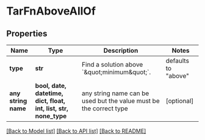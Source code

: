 # TarFnAboveAllOf


## Properties
Name | Type | Description | Notes
------------ | ------------- | ------------- | -------------
**type** | **str** | Find a solution above &#x60;\&quot;minimum\&quot;&#x60;. | defaults to "above"
**any string name** | **bool, date, datetime, dict, float, int, list, str, none_type** | any string name can be used but the value must be the correct type | [optional]

[[Back to Model list]](../README.md#documentation-for-models) [[Back to API list]](../README.md#documentation-for-api-endpoints) [[Back to README]](../README.md)


